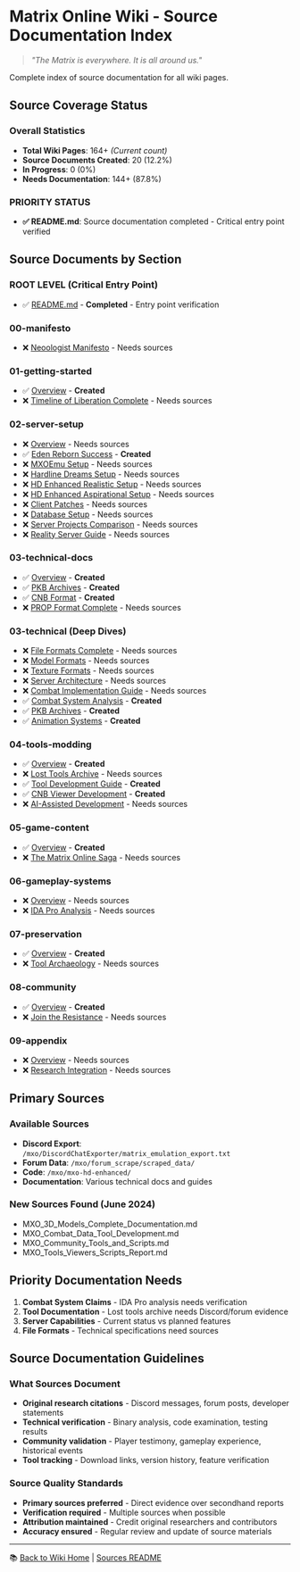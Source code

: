 # Matrix Online Wiki - Source Documentation Index

> *"The Matrix is everywhere. It is all around us."*

Complete index of source documentation for all wiki pages.

## Source Coverage Status

### Overall Statistics
- **Total Wiki Pages**: 164+ *(Current count)*
- **Source Documents Created**: 20 (12.2%)
- **In Progress**: 0 (0%)
- **Needs Documentation**: 144+ (87.8%)

### PRIORITY STATUS
- **✅ README.md**: Source documentation completed - Critical entry point verified

## Source Documents by Section

### ROOT LEVEL (Critical Entry Point)
- ✅ [README.md](README-sources.md) - **Completed** - Entry point verification

### 00-manifesto
- ❌ [Neoologist Manifesto](00-manifesto/neoologist-manifesto-sources.md) - Needs sources

### 01-getting-started
- ✅ [Overview](01-getting-started/index-sources.md) - **Created**
- ❌ [Timeline of Liberation Complete](01-getting-started/timeline-liberation-complete-sources.md) - Needs sources

### 02-server-setup
- ❌ [Overview](02-server-setup/index-sources.md) - Needs sources
- ✅ [Eden Reborn Success](02-server-setup/eden-reborn-success-sources.md) - **Created**
- ❌ [MXOEmu Setup](02-server-setup/mxoemu-setup-sources.md) - Needs sources
- ❌ [Hardline Dreams Setup](02-server-setup/hardline-dreams-setup-sources.md) - Needs sources
- ❌ [HD Enhanced Realistic Setup](02-server-setup/hd-enhanced-realistic-setup-sources.md) - Needs sources
- ❌ [HD Enhanced Aspirational Setup](02-server-setup/hd-enhanced-aspirational-setup-sources.md) - Needs sources
- ❌ [Client Patches](02-server-setup/client-patches-sources.md) - Needs sources
- ❌ [Database Setup](02-server-setup/database-setup-sources.md) - Needs sources
- ❌ [Server Projects Comparison](02-server-setup/server-projects-comparison-sources.md) - Needs sources
- ❌ [Reality Server Guide](02-server-setup/reality-server-guide-sources.md) - Needs sources

### 03-technical-docs
- ✅ [Overview](03-technical/index-sources.md) - **Created**
- ✅ [PKB Archives](03-technical-docs/file-formats/pkb-archives-sources.md) - **Created**
- ✅ [CNB Format](03-technical-docs/file-formats/cnb-format-sources.md) - **Created**
- ❌ [PROP Format Complete](03-technical-docs/file-formats/prop-format-complete-sources.md) - Needs sources

### 03-technical (Deep Dives)
- ❌ [File Formats Complete](03-technical/file-formats-complete-sources.md) - Needs sources
- ❌ [Model Formats](03-technical/model-formats-sources.md) - Needs sources
- ❌ [Texture Formats](03-technical/texture-formats-sources.md) - Needs sources
- ❌ [Server Architecture](03-technical/server-architecture-sources.md) - Needs sources
- ❌ [Combat Implementation Guide](03-technical/combat-implementation-guide-sources.md) - Needs sources
- ✅ [Combat System Analysis](03-technical/combat-system-analysis-sources.md) - **Created**
- ✅ [PKB Archives](03-technical/pkb-archives-sources.md) - **Created**
- ✅ [Animation Systems](03-technical/animation-systems-sources.md) - **Created**

### 04-tools-modding
- ✅ [Overview](04-tools-modding/index-sources.md) - **Created**
- ❌ [Lost Tools Archive](04-tools-modding/lost-tools-archive-sources.md) - Needs sources
- ✅ [Tool Development Guide](04-tools-modding/tool-development-guide-sources.md) - **Created**
- ✅ [CNB Viewer Development](04-tools-modding/cnb-viewer-development-sources.md) - **Created**
- ❌ [AI-Assisted Development](04-tools-modding/ai-assisted-development-sources.md) - Needs sources

### 05-game-content
- ✅ [Overview](05-game-content/index-sources.md) - **Created**
- ❌ [The Matrix Online Saga](05-game-content/story/the-matrix-online-saga-sources.md) - Needs sources

### 06-gameplay-systems
- ❌ [Overview](06-gameplay-systems/index-sources.md) - Needs sources
- ❌ [IDA Pro Analysis](06-gameplay-systems/combat/ida-pro-analysis-sources.md) - Needs sources

### 07-preservation
- ✅ [Overview](07-preservation/index-sources.md) - **Created**
- ❌ [Tool Archaeology](07-preservation/tool-archaeology-sources.md) - Needs sources

### 08-community
- ✅ [Overview](08-community/index-sources.md) - **Created**
- ❌ [Join the Resistance](08-community/join-the-resistance-sources.md) - Needs sources

### 09-appendix
- ❌ [Overview](09-appendix/index-sources.md) - Needs sources
- ❌ [Research Integration](09-appendix/research-integration-summary-sources.md) - Needs sources

## Primary Sources

### Available Sources
- **Discord Export**: `/mxo/DiscordChatExporter/matrix_emulation_export.txt`
- **Forum Data**: `/mxo/forum_scrape/scraped_data/`
- **Code**: `/mxo/mxo-hd-enhanced/`
- **Documentation**: Various technical docs and guides

### New Sources Found (June 2024)
- MXO_3D_Models_Complete_Documentation.md
- MXO_Combat_Data_Tool_Development.md
- MXO_Community_Tools_and_Scripts.md
- MXO_Tools_Viewers_Scripts_Report.md

## Priority Documentation Needs

1. **Combat System Claims** - IDA Pro analysis needs verification
2. **Tool Documentation** - Lost tools archive needs Discord/forum evidence
3. **Server Capabilities** - Current status vs planned features
4. **File Formats** - Technical specifications need sources

## Source Documentation Guidelines

### What Sources Document
- **Original research citations** - Discord messages, forum posts, developer statements
- **Technical verification** - Binary analysis, code examination, testing results
- **Community validation** - Player testimony, gameplay experience, historical events
- **Tool tracking** - Download links, version history, feature verification

### Source Quality Standards
- **Primary sources preferred** - Direct evidence over secondhand reports
- **Verification required** - Multiple sources when possible
- **Attribution maintained** - Credit original researchers and contributors
- **Accuracy ensured** - Regular review and update of source materials

---

📚 [Back to Wiki Home](../index.md) | [Sources README](README.md)